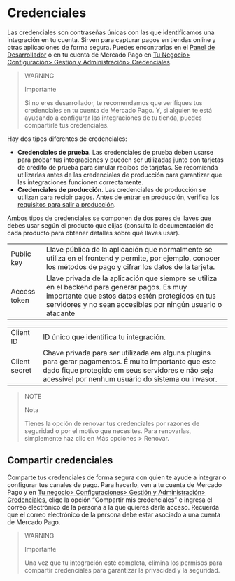 # Credenciales

Las credenciales son contraseñas únicas con las que identificamos una integración en tu cuenta. Sirven para capturar pagos en tiendas online y otras aplicaciones de forma segura. Puedes encontrarlas en el [Panel de Desarrollador](https://mercadopago[FAKER][URL][DOMAIN]/developers/panel) o en tu cuenta de Mercado Pago en [Tu Negocio> Configuración> Gestión y Administración> Credenciales](https://www.mercadopago[FAKER][URL][DOMAIN]/settings/account/credentials).

> WARNING 
> 
> Importante
> 
> Si no eres desarrollador, te recomendamos que verifiques tus credenciales en tu cuenta de Mercado Pago. Y, si alguien te está ayudando a configurar las integraciones de tu tienda, puedes compartirle tus credenciales.

Hay dos tipos diferentes de credenciales:

* **Credenciales de prueba**. Las credenciales de prueba deben usarse para probar tus integraciones y pueden ser utilizadas junto con tarjetas de crédito de prueba para simular recibos de tarjetas. Se recomienda utilizarlas antes de las credenciales de producción para garantizar que las integraciones funcionen correctamente.
* **Credenciales de producción**. Las credenciales de producción se utilizan para recibir pagos. Antes de entrar en producción, verifica los [requisitos para salir a producción](https://www.mercadopago[FAKER][URL][DOMAIN]/developers/es/guides/manage-account/account/go-live-requirements).

Ambos tipos de credenciales se componen de dos pares de llaves que debes usar según el producto que elijas (consulta la documentación de cada producto para obtener detalles sobre qué llaves usar).

<table>
  <tr>
   <td>Public key
   </td>
   <td>Llave pública de la aplicación que normalmente se utiliza en el frontend y permite, por ejemplo, conocer los métodos de pago y cifrar los datos de la tarjeta.
   </td>
  </tr>
  <tr>
   <td>Access token
   </td>
   <td>Llave privada de la aplicación que siempre se utiliza en el backend para generar pagos. Es muy importante que estos datos estén protegidos en tus servidores y no sean accesibles por ningún usuario o atacante
   </td>
  </tr>
</table>

<table>
  <tr>
   <td>Client ID
   </td>
   <td>ID único que identifica tu integración.
   </td>
  </tr>
  <tr>
   <td>Client secret
   </td>
   <td>Chave privada para ser utilizada em alguns plugins para gerar pagamentos. É muito importante que este dado fique protegido em seus servidores e não seja acessível por nenhum usuário do sistema ou invasor.
   </td>
  </tr>
</table>

> NOTE
> 
> Nota
>
>Tienes la opción de renovar tus credenciales por razones de seguridad o por el motivo que necesites. Para renovarlas, simplemente haz clic en Más opciones > Renovar.


## Compartir credenciales

Comparte tus credenciales de forma segura con quien te ayude a integrar o configurar tus canales de pago. Para hacerlo, ven a tu cuenta de Mercado Pago y en [Tu negocio> Configuraciones> Gestión y Administración> Credenciales](https://www.mercadopago[FAKER][URL][DOMAIN]/settings/account/credentials), elige la opción “Compartir mis credenciales” e ingresa el correo electrónico de la persona a la que quieres darle acceso. 
Recuerda que el correo electrónico de la persona debe estar asociado a una cuenta de Mercado Pago. 


> WARNING 
> 
> Importante
>
>Una vez que tu integración esté completa, elimina los permisos para compartir credenciales para garantizar la privacidad y la seguridad.